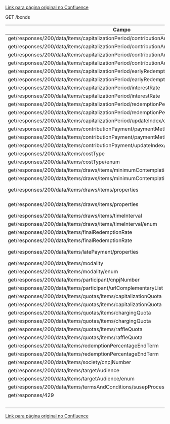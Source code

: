 [Link para página original no Confluence](https://openfinancebrasil.atlassian.net/wiki/spaces/OF/pages/108593219)

GET /bonds

| **Campo** | **O que foi feito?** |
| --- | --- |
| get/responses/200/data/items/capitalizationPeriod/contributionAmount/items/maximum | pattern |
| get/responses/200/data/items/capitalizationPeriod/contributionAmount/items/minimum | pattern |
| get/responses/200/data/items/capitalizationPeriod/contributionAmount/items/periodicity | description |
| get/responses/200/data/items/capitalizationPeriod/contributionAmount/items/periodicity/enum | Adicionado - "NA" |
| get/responses/200/data/items/capitalizationPeriod/earlyRedemptions/items/rate | maxLength |
| get/responses/200/data/items/capitalizationPeriod/earlyRedemptions/items/rate | pattern |
| get/responses/200/data/items/capitalizationPeriod/interestRate | maxLength |
| get/responses/200/data/items/capitalizationPeriod/interestRate | pattern |
| get/responses/200/data/items/capitalizationPeriod/redemptionPercentageEndTerm | maxLength |
| get/responses/200/data/items/capitalizationPeriod/redemptionPercentageEndTerm | pattern |
| get/responses/200/data/items/capitalizationPeriod/updateIndex/enum | Adicionado - "NA" |
| get/responses/200/data/items/contributionPayment/paymentMethod | description |
| get/responses/200/data/items/contributionPayment/paymentMethod/enum | Adicionado - "NA" |
| get/responses/200/data/items/contributionPayment/updateIndex/enum | Adicionado - "NA" |
| get/responses/200/data/items/costType | description |
| get/responses/200/data/items/costType/enum | Adicionado - "NA" |
| get/responses/200/data/items/draws/items/minimumContemplationProbability | maxLength |
| get/responses/200/data/items/draws/items/minimumContemplationProbability | pattern |
| get/responses/200/data/items/draws/items/properties | Removido - "earlySettlementRaffle" |
| get/responses/200/data/items/draws/items/properties | Removido - "mandatoryContemplation" |
| get/responses/200/data/items/draws/items/timeInterval | description |
| get/responses/200/data/items/draws/items/timeInterval/enum | Adicionado - "NA" |
| get/responses/200/data/items/finalRedemptionRate | maxLength |
| get/responses/200/data/items/finalRedemptionRate | pattern |
| get/responses/200/data/items/latePayment/properties | Removido - "periodExtensionOption" |
| get/responses/200/data/items/modality | description |
| get/responses/200/data/items/modality/enum | Adicionado - "NA" |
| get/responses/200/data/items/participant/cnpjNumber | pattern |
| get/responses/200/data/items/participant/urlComplementaryList | pattern |
| get/responses/200/data/items/quotas/items/capitalizationQuota | maxLength |
| get/responses/200/data/items/quotas/items/capitalizationQuota | pattern |
| get/responses/200/data/items/quotas/items/chargingQuota | maxLength |
| get/responses/200/data/items/quotas/items/chargingQuota | pattern |
| get/responses/200/data/items/quotas/items/raffleQuota | maxLength |
| get/responses/200/data/items/quotas/items/raffleQuota | pattern |
| get/responses/200/data/items/redemptionPercentageEndTerm | maxLength |
| get/responses/200/data/items/redemptionPercentageEndTerm | pattern |
| get/responses/200/data/items/society/cnpjNumber | pattern |
| get/responses/200/data/items/targetAudience | description |
| get/responses/200/data/items/targetAudience/enum | Adicionado - "NA" |
| get/responses/200/data/items/termsAndConditions/susepProcessNumber | pattern |
| get/responses/429 | description |
|  | version |

[Link para página original no Confluence](https://openfinancebrasil.atlassian.net/wiki/spaces/OF/pages/108593219)